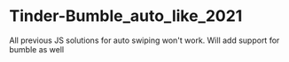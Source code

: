 # Tinder-Bumble_auto_like_2021
All previous JS solutions for auto swiping won't work. Will add support for bumble as well
